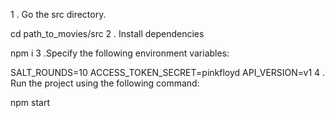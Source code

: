 1 . Go the src directory.

  cd path_to_movies/src
2 . Install dependencies

  npm i
3 .Specify the following environment variables:

SALT_ROUNDS=10
ACCESS_TOKEN_SECRET=pinkfloyd
API_VERSION=v1
4 . Run the project using the following command:

  npm start
